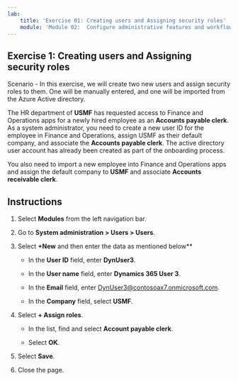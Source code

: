 ```yaml
---
lab:
    title: 'Exercise 01: Creating users and Assigning security roles'
    module: 'Module 02:  Configure administrative features and workflows'
---
```

## Exercise 1: Creating users and Assigning security roles

Scenario - In this exercise, we will create two new users and assign security roles to them. One will be manually entered, and one will be imported from the Azure Active directory.

The HR department of **USMF** has requested access to Finance and Operations apps for a newly hired employee as an **Accounts payable clerk**. As a system administrator, you need to create a new user ID for the employee in Finance and Operations, assign USMF as their default company, and associate the **Accounts payable clerk**. The active directory user account has already been created as part of the onboarding process.

You also need to import a new employee into Finance and Operations apps and assign the default company to **USMF** and associate **Accounts receivable clerk**.
## Instructions

1. Select **Modules** from the left navigation bar.

3. Go to **System administration > Users > Users**. 

2. Select **+New** and then enter the data as mentioned below**

	- In the **User ID** field, enter **DynUser3**.

	- In the **User name** field, enter **Dynamics 365 User 3**.

	- In the **Email** field, enter [DynUser3@contosoax7.onmicrosoft.com](mailto:DynUser3@contosoax7.onmicrosoft.com).

	- In the **Company** field, select **USMF**.

3. Select **+ Assign roles**.

	- In the list, find and select **Account payable clerk**.

	- Select **OK**.

4. Select **Save**.

5. Close the page.

